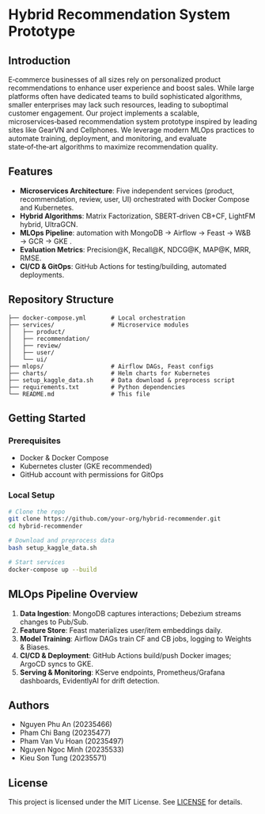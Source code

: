 # Hybrid Recommendation System Prototype

## Introduction

E‑commerce businesses of all sizes rely on personalized product recommendations to enhance user experience and boost sales. While large platforms often have dedicated teams to build sophisticated algorithms, smaller enterprises may lack such resources, leading to suboptimal customer engagement. Our project implements a scalable, microservices‑based recommendation system prototype inspired by leading sites like GearVN and Cellphones. We leverage modern MLOps practices to automate training, deployment, and monitoring, and evaluate state‑of‑the‑art algorithms to maximize recommendation quality.

## Features

* **Microservices Architecture**: Five independent services (product, recommendation, review, user, UI) orchestrated with Docker Compose and Kubernetes.
* **Hybrid Algorithms**: Matrix Factorization, SBERT‑driven CB+CF, LightFM hybrid, UltraGCN.
* **MLOps Pipeline**:  automation with MongoDB → Airflow → Feast → W\&B → GCR → GKE .
* **Evaluation Metrics**: Precision\@K, Recall\@K, NDCG\@K, MAP\@K, MRR, RMSE.
* **CI/CD & GitOps**: GitHub Actions for testing/building, automated deployments.

## Repository Structure

```
├── docker-compose.yml       # Local orchestration
├── services/                # Microservice modules
│   ├── product/
│   ├── recommendation/
│   ├── review/
│   ├── user/
│   └── ui/
├── mlops/                   # Airflow DAGs, Feast configs
├── charts/                  # Helm charts for Kubernetes
├── setup_kaggle_data.sh     # Data download & preprocess script
├── requirements.txt         # Python dependencies
└── README.md                # This file
```

## Getting Started

### Prerequisites

* Docker & Docker Compose
* Kubernetes cluster (GKE recommended)
* GitHub account with permissions for GitOps

### Local Setup

```bash
# Clone the repo
git clone https://github.com/your-org/hybrid-recommender.git
cd hybrid-recommender

# Download and preprocess data
bash setup_kaggle_data.sh

# Start services
docker-compose up --build
```

## MLOps Pipeline Overview

1. **Data Ingestion**: MongoDB captures interactions; Debezium streams changes to Pub/Sub.
2. **Feature Store**: Feast materializes user/item embeddings daily.
3. **Model Training**: Airflow DAGs train CF and CB jobs, logging to Weights & Biases.
4. **CI/CD & Deployment**: GitHub Actions build/push Docker images; ArgoCD syncs to GKE.
5. **Serving & Monitoring**: KServe endpoints, Prometheus/Grafana dashboards, EvidentlyAI for drift detection.

## Authors

* Nguyen Phu An (20235466)
* Pham Chi Bang (20235477)
* Pham Van Vu Hoan (20235497)
* Nguyen Ngoc Minh (20235533)
* Kieu Son Tung (20235571)

## License

This project is licensed under the MIT License. See [LICENSE](LICENSE) for details.
